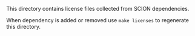 This directory contains license files collected from SCION dependencies.

When dependency is added or removed use `make licenses` to regenerate this directory.
